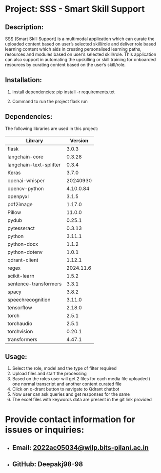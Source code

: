 # Project: SSS - Smart Skill Support

## Description:
SSS (Smart Skill Support) is a multimodal application which can curate the uploaded content based on user’s selected skill/role and deliver role based learning content which aids in creating personalised learning paths, resources and modules based on user’s selected skill/role. 
This application can also support in automating the upskilling or skill training for onboarded resources by curating content based on the user’s skill/role.

## Installation:
1. Install dependencies:
   pip install -r requirements.txt
   
2. Command to run the project
   flask run

## Dependencies:
The following libraries are used in this project:

| Library | Version |
|---------|---------|
| flask | 3.0.3 |
| langchain-core | 0.3.28 |
| langchain-text-splitter | 0.3.4 |
| Keras | 3.7.0 |
| openai-whisper | 20240930 |
| opencv-python | 4.10.0.84 |
| openpyxl | 3.1.5 |
| pdf2image | 1.17.0 |
| Pillow | 11.0.0 |
| pydub | 0.25.1 |
| pytesseract | 0.3.13 |
| python | 3.11.1 |
| python-docx | 1.1.2 |
| python-dotenv | 1.0.1 |
| qdrant-client | 1.12.1 |
| regex | 2024.11.6 |
| scikit-learn | 1.5.2 |
| sentence-transformers | 3.3.1 |
| spacy | 3.8.2 |
| speechrecognition | 3.11.0 |
| tensorflow | 2.18.0 |
| torch | 2.5.1 |
| torchaudio | 2.5.1 |
| torchvision | 0.20.1 |
| transformers | 4.47.1 |


## Usage:
1.	Select the role, model and the type of filter required
2.	Upload files and start the processing
3.	Based on the roles user will get 2 files for each media file uploaded ( one normal transcript and another content curated file
4.	Click on q-drant button to navigate to Qdrant chatbot
5.	Now user can ask queries and get responses for the same
6.	The excel files with keywords data are present in the git link provided


# Provide contact information for issues or inquiries:
- ## Email: 2022ac05034@wilp.bits-pilani.ac.in
- ## GitHub: Deepakj98-98


